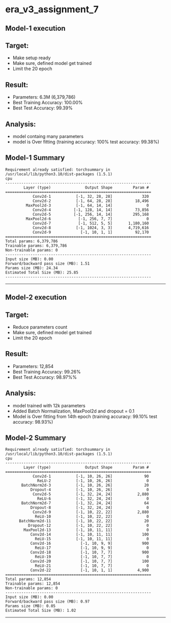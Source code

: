 # era_v3_assignment_7

## Model-1 execution

## Target:
- Make setup ready
- Make sure, defined model get trained
- Limit the 20 epoch

## Result:
- Parameters: 6.3M (6,379,786)
- Best Training Accuracy: 100.00%
- Best Test Accuracy: 99.39%

## Analysis:
- model containg many parameters
- model is Over fitting (training accuracy: 100% test accuracy: 99.38%)

## Model-1 Summary
```
Requirement already satisfied: torchsummary in /usr/local/lib/python3.10/dist-packages (1.5.1)
cpu
----------------------------------------------------------------
        Layer (type)               Output Shape         Param #
================================================================
            Conv2d-1           [-1, 32, 28, 28]             320
            Conv2d-2           [-1, 64, 28, 28]          18,496
         MaxPool2d-3           [-1, 64, 14, 14]               0
            Conv2d-4          [-1, 128, 14, 14]          73,856
            Conv2d-5          [-1, 256, 14, 14]         295,168
         MaxPool2d-6            [-1, 256, 7, 7]               0
            Conv2d-7            [-1, 512, 5, 5]       1,180,160
            Conv2d-8           [-1, 1024, 3, 3]       4,719,616
            Conv2d-9             [-1, 10, 1, 1]          92,170
================================================================
Total params: 6,379,786
Trainable params: 6,379,786
Non-trainable params: 0
----------------------------------------------------------------
Input size (MB): 0.00
Forward/backward pass size (MB): 1.51
Params size (MB): 24.34
Estimated Total Size (MB): 25.85
----------------------------------------------------------------
```

------------------------------------------------------------------------------------

## Model-2 execution

## Target:
- Reduce parameters count
- Make sure, defined model get trained
- Limit the 20 epoch

## Result:
- Parameters: 12,854
- Best Training Accuracy: 99.26%
- Best Test Accuracy: 98.97%%

## Analysis:
- model trained with 12k parameters
- Added Batch Normalization, MaxPool2d and dropout = 0.1
- Model is Over fitting from 14th epoch (training accuracy: 99.10% test accuracy: 98.93%)

## Model-2 Summary
```
Requirement already satisfied: torchsummary in /usr/local/lib/python3.10/dist-packages (1.5.1)
cpu
----------------------------------------------------------------
        Layer (type)               Output Shape         Param #
================================================================
            Conv2d-1           [-1, 10, 26, 26]              90
              ReLU-2           [-1, 10, 26, 26]               0
       BatchNorm2d-3           [-1, 10, 26, 26]              20
           Dropout-4           [-1, 10, 26, 26]               0
            Conv2d-5           [-1, 32, 24, 24]           2,880
              ReLU-6           [-1, 32, 24, 24]               0
       BatchNorm2d-7           [-1, 32, 24, 24]              64
           Dropout-8           [-1, 32, 24, 24]               0
            Conv2d-9           [-1, 10, 22, 22]           2,880
             ReLU-10           [-1, 10, 22, 22]               0
      BatchNorm2d-11           [-1, 10, 22, 22]              20
          Dropout-12           [-1, 10, 22, 22]               0
        MaxPool2d-13           [-1, 10, 11, 11]               0
           Conv2d-14           [-1, 10, 11, 11]             100
             ReLU-15           [-1, 10, 11, 11]               0
           Conv2d-16             [-1, 10, 9, 9]             900
             ReLU-17             [-1, 10, 9, 9]               0
           Conv2d-18             [-1, 10, 7, 7]             900
             ReLU-19             [-1, 10, 7, 7]               0
           Conv2d-20             [-1, 10, 7, 7]             100
             ReLU-21             [-1, 10, 7, 7]               0
           Conv2d-22             [-1, 10, 1, 1]           4,900
================================================================
Total params: 12,854
Trainable params: 12,854
Non-trainable params: 0
----------------------------------------------------------------
Input size (MB): 0.00
Forward/backward pass size (MB): 0.97
Params size (MB): 0.05
Estimated Total Size (MB): 1.02
```

------------------------------------------------------------------------------------